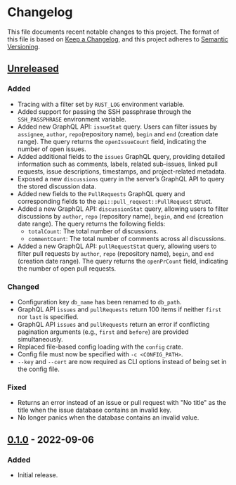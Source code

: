# Changelog

This file documents recent notable changes to this project. The format of this
file is based on [Keep a Changelog](https://keepachangelog.com/en/1.0.0/), and
this project adheres to [Semantic Versioning](https://semver.org/spec/v2.0.0.html).

## [Unreleased]

### Added

- Tracing with a filter set by `RUST_LOG` environment variable.
- Added support for passing the SSH passphrase through the `SSH_PASSPHRASE`
  environment variable.
- Added new GraphQL API: `issueStat` query. Users can filter issues by
  `assignee`, `author`, `repo`(repository name), `begin` and `end` (creation
  date range). The query returns the `openIssueCount` field, indicating the
  number of open issues.
- Added additional fields to the `issues` GraphQL query, providing detailed
  information such as comments, labels, related sub-issues, linked pull
  requests, issue descriptions, timestamps, and project-related metadata.
- Exposed a new `discussions` query in the server’s GraphQL API to query the
  stored discussion data.
- Added new fields to the `PullRequests` GraphQL query and corresponding fields
  to the `api::pull_request::PullRequest` struct.
- Added a new GraphQL API: `discussionStat` query, allowing users to filter
  discussions by `author`, `repo` (repository name), `begin`, and `end`
  (creation date range). The query returns the following fields:
  - `totalCount`: The total number of discussions.
  - `commentCount`: The total number of comments across all discussions.
- Added a new GraphQL API: `pullRequestStat` query, allowing users to filter
  pull requests by `author`, `repo` (repository name), `begin`, and `end`
  (creation date range). The query returns the `openPrCount` field, indicating
  the number of open pull requests.

### Changed

- Configuration key `db_name` has been renamed to `db_path`.
- GraphQL API `issues` and `pullRequests` return 100 items if neither `first`
  nor `last` is specified.
- GraphQL API `issues` and `pullRequests` return an error if conflicting
  pagination arguments (e.g., `first` and `before`) are provided simultaneously.
- Replaced file-based config loading with the `config` crate.
- Config file must now be specified with `-c <CONFIG_PATH>`.
- `--key` and `--cert` are now required as CLI options instead of being set in
  the config file.

### Fixed

- Returns an error instead of an issue or pull request with "No title" as the
  title when the issue database contains an invalid key.
- No longer panics when the database contains an invalid value.

## [0.1.0] - 2022-09-06

### Added

- Initial release.

[Unreleased]: https://github.com/aicers/github-dashboard-server/compare/0.1.0...main
[0.1.0]: https://github.com/aicers/github-dashboard-server/tree/0.1.0
